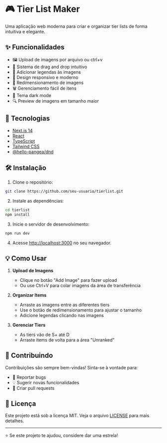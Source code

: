 # 🎮 Tier List Maker

Uma aplicação web moderna para criar e organizar tier lists de forma intuitiva e elegante.

## ✨ Funcionalidades

- 🖼️ Upload de imagens por arquivo ou ctrl+v
- 🎯 Sistema de drag and drop intuitivo
- 📝 Adicionar legendas às imagens
- 🎨 Design responsivo e moderno
- 🔄 Redimensionamento de imagens
- 🗑️ Gerenciamento fácil de itens
- 🌙 Tema dark mode
- 🔍 Preview de imagens em tamanho maior

## 🚀 Tecnologias

- [Next.js 14](https://nextjs.org/)
- [React](https://reactjs.org/)
- [TypeScript](https://www.typescriptlang.org/)
- [Tailwind CSS](https://tailwindcss.com/)
- [@hello-pangea/dnd](https://github.com/hello-pangea/dnd)

## 🛠️ Instalação

1. Clone o repositório:
```bash
git clone https://github.com/seu-usuario/tierlist.git
```

2. Instale as dependências:
```bash
cd tierlist
npm install
```

3. Inicie o servidor de desenvolvimento:
```bash
npm run dev
```

4. Acesse [http://localhost:3000](http://localhost:3000) no seu navegador.

## 💡 Como Usar

1. **Upload de Imagens**
   - Clique no botão "Add Image" para fazer upload
   - Ou use Ctrl+V para colar imagens da área de transferência

2. **Organizar Items**
   - Arraste as imagens entre as diferentes tiers
   - Use o botão de redimensionamento para ajustar o tamanho
   - Adicione legendas clicando nas imagens

3. **Gerenciar Tiers**
   - As tiers vão de S+ até D
   - Arraste items de volta para a área "Unranked"

## 🤝 Contribuindo

Contribuições são sempre bem-vindas! Sinta-se à vontade para:

- 🐛 Reportar bugs
- 💡 Sugerir novas funcionalidades
- 📝 Criar pull requests

## 📝 Licença

Este projeto está sob a licença MIT. Veja o arquivo [LICENSE](LICENSE) para mais detalhes.


---

⭐️ Se este projeto te ajudou, considere dar uma estrela!
